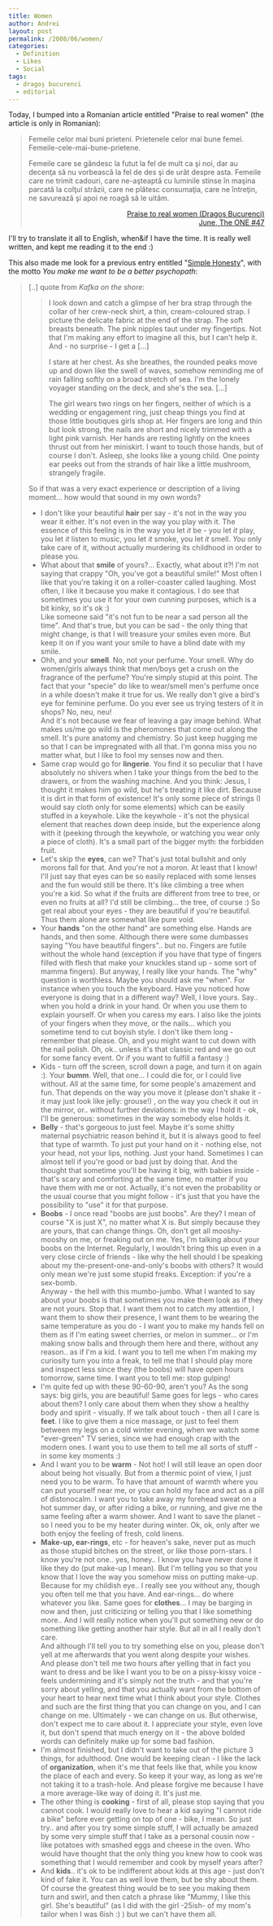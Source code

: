 ```yaml
---
title: Women
author: Andrei
layout: post
permalink: /2008/06/women/
categories:
  - Definition
  - Likes
  - Social
tags:
  - dragoș bucurenci
  - editorial
---
```

Today, I bumped into a Romanian article entitled "Praise to real women" (the article is only in Romanian):

> Femeile celor mai buni prieteni. Prietenele celor mai bune femei. Femeile-cele-mai-bune-prietene.
> 
> Femeile care se gândesc la futut la fel de mult ca şi noi, dar au decenţa să nu vorbească la fel de des şi de urât despre asta. Femeile care ne trimit cadouri, care ne-aşteaptă cu luminile stinse în maşina parcată la colţul străzii, care ne plătesc consumaţia, care ne întreţin, ne savurează şi apoi ne roagă să le uităm.
> 
> <p style="text-align: right;">
>   <a href="http://bucurenci.ro/2008/06/elogiu-femeilor-adevarate/">Praise to real women (Dragoș Bucurenci)</a><br /> <a href="http://www.onemagazine.ro/features/love-story/2660494-elogiu-femeilor-adevarate">June, The ONE #47</a>
> </p>

I'll try to translate it all to English, when&if I have the time. It is really well written, and kept me reading it to the end :)

This also made me look for a previous entry entitled "[Simple Honesty][1]", with the motto *You make me want to be a better psychopath*:



> [..] quote from *Kafka on the shore*:
> 
> > I look down and catch a glimpse of her bra strap through the collar of her crew-neck shirt, a thin, cream-coloured strap. I picture the delicate fabric at the end of the strap. The soft breasts beneath. The pink nipples taut under my fingertips. Not that I'm making any effort to imagine all this, but I can't help it. And - no surprise - I get a [...]
> > 
> > I stare at her chest. As she breathes, the rounded peaks move up and down like the swell of waves, somehow reminding me of rain falling softly on a broad stretch of sea. I'm the lonely voyager standing on the deck, and she's the sea. [...]
> > 
> > The girl wears two rings on her fingers, neither of which is a wedding or engagement ring, just cheap things you find at those little boutiques girls shop at. Her fingers are long and thin but look strong, the nails are short and nicely trimmed with a light pink varnish. Her hands are resting lightly on the knees thrust out from her miniskirt. I want to touch those hands, but of course I don't. Asleep, she looks like a young child. One pointy ear peeks out from the strands of hair like a little mushroom, strangely fragile.
> 
> So if that was a very exact experience or description of a living moment... how would that sound in my own words?
> 
> *   I don't like your beautiful **hair** per say - it's not in the way you wear it either. It's not even in the way you play with it. The essence of this feeling is in the way you let *it* be - you let *it* play, you let *it* listen to music, you let *it* smoke, you let *it* smell. *You* only take care of it, without actually murdering its childhood in order to please you.
> *   What about that **smile** of yours?... Exactly, what about it?! I'm not saying that crappy "Oh, you've got a beautiful smile!" Most often I like that you're taking it on a roller-coaster called laughing. Most often, I like it because you make it contagious. I do see that sometimes you use it for your own cunning purposes, which is a bit kinky, so it's ok :)  
>     Like someone said "it's not fun to be near a sad person all the time". And that's true, but you can be sad - the only thing that might change, is that I will treasure your smiles even more. But keep it on if you want your smile to have a blind date with my smile.
> *   Ohh, and your **smell**. No, not your perfume. Your smell. Why do women/girls always think that men/boys get a crush on the fragrance of the perfume? You're simply stupid at this point. The fact that your "specie" do like to wear/smell men's perfume once in a while doesn't make it true for us. We really don't give a bird's eye for feminine perfume. Do you ever see us trying testers of it in shops? No, neu, neu!  
>     And it's not because we fear of leaving a gay image behind. What makes us/me go wild is the pheromones that come out along the smell. It's pure anatomy and chemistry. So just keep hugging me so that I can be impregnated with all that. I'm gonna miss you no matter what, but I like to fool my senses now and then.
> *   Same crap would go for **lingerie**. You find it so peculiar that I have absolutely no shivers when I take your things from the bed to the drawers, or from the washing machine. And you think: Jesus, I thought it makes him go wild, but he's treating it like dirt. Because it is dirt in that form of existence! It's only some piece of strings (I would say cloth only for some elements) which can be easily stuffed in a keywhole. Like the keywhole - it's not the physical element that reaches down deep inside, but the experience along with it (peeking through the keywhole, or watching you wear only a piece of cloth). It's a small part of the bigger myth: the forbidden fruit.
> *   Let's skip the **eyes**, can we? That's just total bullshit and only morons fall for that. And you're not a moron. At least that I know! I'll just say that eyes can be so easily replaced with some lenses and the fun would still be there. It's like climbing a tree when you're a kid. So what if the fruits are different from tree to tree, or even no fruits at all? I'd still be climbing... the tree, of course :) So get real about your eyes - they are beautiful if you're beautiful. Thus them alone are somewhat like pure void.
> *   Your **hands** "on the other hand" are something else. Hands are hands, and then some. Although there were some dumbasses saying "You have beautiful fingers".. but no. Fingers are futile without the whole hand (exception if you have that type of fingers filled with flesh that make your knuckles stand up - some sort of mamma fingers). But anyway, I really like your hands. The "why" question is worthless. Maybe you should ask me "when". For instance when you touch the keyboard. Have you noticed how everyone is doing that in a different way? Well, I love yours. Say.. when you hold a drink in your hand. Or when you use them to explain yourself. Or when you caress my ears. I also like the joints of your fingers when they move, or the nails... which you sometime tend to cut boyish style. I don't like them long - remember that please. Oh, and you might want to cut down with the nail polish. Oh, ok.. unless it's that classic red and we go out for some fancy event. Or if you want to fulfill a fantasy :)
> *   Kids - turn off the screen, scroll down a page, and turn it on again :). Your **bumm**. Well, that one... I could die for, or I could live without. All at the same time, for some people's amazement and fun. That depends on the way you move it (please don't shake it - it may just look like jelly: grouse!) , on the way you check it out in the mirror, or.. without further deviations: in the way I hold it - ok, I'll be generous: sometimes in the way somebody else holds it.
> *   **Belly** - that's gorgeous to just feel. Maybe it's some shitty maternal psychiatric reason behind it, but it is always good to feel that type of warmth. To just put your hand on it - nothing else, not your head, not your lips, nothing. Just your hand. Sometimes I can almost tell if you're good or bad just by doing that. And the thought that sometime you'll be having it big, with babies inside - that's scary and comforting at the same time, no matter if you have them with me or not. Actually, it's not even the probability or the usual course that you might follow - it's just that you have the possibility to "use" it for that purpose.
> *   **Boobs** - I once read "boobs are just boobs". Are they? I mean of course "X is just X", no matter what X is. But simply because they are yours, that can change things. Oh, don't get all mooshy-mooshy on me, or freaking out on me. Yes, I'm talking about your boobs on the Internet. Regularly, I wouldn't bring this up even in a very close circle of friends - like why the hell should I be speaking about my the-present-one-and-only's boobs with others? It would only mean we're just some stupid freaks. Exception: if you're a sex-bomb.  
>     Anyway - the hell with this mumbo-jumbo. What I wanted to say about your boobs is that sometimes you make them look as if they are not yours. Stop that. I want them not to catch my attention, I want them to show their presence, I want them to be wearing the same temperature as you do - I want you to make my hands fell on them as if I'm eating sweet cherries, or melon in summer... or I'm making snow balls and through them here and there, without any reason.. as if I'm a kid. I want you to tell me when I'm making my curiosity turn you into a freak, to tell me that I should play more and inspect less since they (the boobs) will have open hours tomorrow, same time. I want you to tell me: stop gulping!
> *   I'm quite fed up with these 90-60-90, aren't you? As the song says: big girls, you are beautiful! Same goes for legs - who cares about them? I only care about them when they show a healthy body and spirit - visually. If we talk about touch - then all I care is **feet**. I like to give them a nice massage, or just to feel them between my legs on a cold winter evening, when we watch some "ever-green" TV series, since we had enough crap with the modern ones. I want you to use them to tell me all sorts of stuff - in some key moments :)
> *   And I want you to be **warm** - Not hot! I will still leave an open door about being hot visually. But from a thermic point of view, I just need you to be warm. To have that amount of warmth where you can put yourself near me, or you can hold my face and act as a pill of distonocalm. I want you to take away my forehead sweat on a hot summer day, or after riding a bike, or running, and give me the same feeling after a warm shower. And I want to save the planet - so I need you to be my heater during winter. Ok, ok, only after we both enjoy the feeling of fresh, cold linens.
> *   **Make-up, ear-rings**, etc - for heaven's sake, never put as much as those stupid bitches on the street, or like those porn-stars. I know you're not one.. yes, honey.. I know you have never done it like they do (put make-up I mean). But I'm telling you so that you know that I love the way you somehow miss on putting make-up. Because for my childish eye.. I really see you without any, though you often tell me that you have. And ear-rings... do where whatever you like. Same goes for **clothes**... I may be barging in now and then, just criticizing or telling you that I like something more.. And I will really notice when you'll put something new or do something like getting another hair style. But all in all I really don't care.  
>     And although I'll tell you to try something else on you, please don't yell at me afterwards that you went along despite your wishes. And please don't tell me two hours after yelling that in fact you want to dress and be like I want you to be on a pissy-kissy voice - feels undermining and it's simply not the truth - and that you're sorry about yelling, and that you actually want from the bottom of your heart to hear next time what I think about your style. Clothes and such are the first thing that you can change on you, and I can change on me. Ultimately - we can change on us. But otherwise, don't expect me to care about it. I appreciate your style, even love it, but don't spend that much energy on it - the above bolded words can definitely make up for some bad fashion.
> *   I'm almost finished, but I didn't want to take out of the picture 3 things, for adulthood. One would be keeping clean - I like the lack of **organization**, when it's me that feels like that, while you know the place of each and every. So keep it your way, as long as we're not taking it to a trash-hole. And please forgive me because I have a more average-like way of doing it. It's just me.
> *   The other thing is **cooking** - first of all, please stop saying that you cannot cook. I would really love to hear a kid saying "I cannot ride a bike" before ever getting on top of one - bike, I mean. So just try.. and after you try some simple stuff, I will actually be amazed by some very simple stuff that I take as a personal cousin now - like potatoes with smashed eggs and cheese in the oven. Who would have thought that the only thing you knew how to cook was something that I would remember and cook by myself years after?
> *   And **kids**.. it's ok to be indifferent about kids at this age - just don't kind of fake it. You can as well love them, but be shy about them. Of course the greatest thing would be to see you making them turn and swirl, and then catch a phrase like "Mummy, I like this girl. She's beautiful" (as I did with the girl -25ish- of my mom's tailor when I was 6ish :) ) but we can't have them all.

 [1]: http://andreineculau.wordpress.com/2007/11/30/simple-honesty/